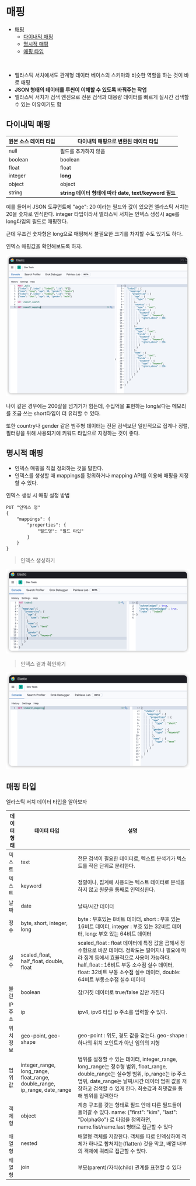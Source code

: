 # 매핑

- [매핑](#매핑)
  - [다이내믹 매핑](#다이내믹-매핑)
  - [명시적 매핑](#명시적-매핑)
  - [매핑 타입](#매핑-타입)

<br/>

- 엘라스틱 서치에서도 관계형 데이터 베이스의 스키마와 비슷한 역할을 하는 것이 바로 매핑
- **JSON 형태의 데이터를 루씬이 이해할 수 있도록 바꿔주는 작업**
- 엘라스틱 서치가 검색 엔진으로 전문 검색과 대용량 데이터를 빠르게 실시간 검색할 수 있는 이유이기도 함



## 다이내믹 매핑
| 원본 소스 데이터 타입 | 다이내믹 매핑으로 변환된 데이터 타입                  |
| --------------------- | ----------------------------------------------------- |
| null                  | 필드를 추가하지 않음                                  |
| boolean               | boolean                                               |
| float                 | float                                                 |
| integer               | **long**                                              |
| object                | object                                                |
| string                | **string 데이터 형태에 따라 date, text/keyword 필드** |


예를 들어서 JSON 도큐먼트에 "age": 20 이라는 필드와 값이 있으면 엘라스틱 서치는 20을 숫자로 인식한다. integer 타입이라서 엘라스틱 서치는 인덱스 생성시 age를 long타입의 필드로 매핑한다.

근데 무조건 숫자형은 long으로 매핑해서 불필요한 크기를 차지할 수도 있기도 하다.

인덱스 매핑값을 확인해보도록 하자.

![](/images/2022-03-20-23-01-56.png)

나이 같은 경우에는 200살을 넘기기가 힘든데, 수십억을 표현하는 long보다는 메모리를 조금 쓰는 short타입이 더 유리할 수 있다.

또한 country나 gender 같은 범주형 데이터는 전문 검색보단 일반적으로 집계나 정렬, 필터링을 위해 사용되기에 키워드 타입으로 지정하는 것이 좋다.

## 명시적 매핑

- 인덱스 매핑을 직접 정의하는 것을 말한다.
- 인덱스를 생성할 때 mappings를 정의하거나 mapping API를 이용해 매핑을 지정할 수 있다.

인덱스 생성 시 매핑 설정 방법
```
PUT "인덱스 명"
{
    "mappings": {
        "properties": {
            "필드명": "필드 타입"
        }
    }
}
```

> 인덱스 생성하기

![](/images/2022-03-20-23-05-50.png)

> 인덱스 결과 확인하기

![](/images/2022-03-20-23-06-40.png)


## 매핑 타입

엘라스틱 서치 데이터 타입을 알아보자

| 데이터 형태 | 데이터 타입                                                                | 설명                                                                                                                                                                                                                                                                   |
| ----------- | -------------------------------------------------------------------------- | ---------------------------------------------------------------------------------------------------------------------------------------------------------------------------------------------------------------------------------------------------------------------- |
| 텍스트      | text                                                                       | 전문 검색이 필요한 데이터로, 텍스트 분석기가 텍스트를 작은 단위로 분리한다.                                                                                                                                                                                            |
| 텍스트      | keyword                                                                    | 정렬이나, 집계에 사용되는 텍스트 데이터로 분석을 하지 않고 원문을 통째로 인덱싱한다.                                                                                                                                                                                   |
| 날짜        | date                                                                       | 날짜/시간 데이터                                                                                                                                                                                                                                                       |
| 정수        | byte, short, integer, long                                                 | byte : 부호있는 8비트 데이터, short : 부호 있는 16비트 데이터, integer : 부호 있는 32비트 데이터, long: 부호 있는 64비트 데이터                                                                                                                                        |
| 실수        | scaled_float, half_float, double, float                                    | scaled_float : float 데이터에 특정 값을 곱해서 정수형으로 바꾼 데이터. 정확도는 떨어지나 필요에 따라 집계 등에서 효율적으로 사용이 가능하다. half_float : 16비트 부동 소수점 실수 데이터, float: 32비트 부동 소수점 실수 데이터, double: 64비트 부동소수점 실수 데이터 |
| 불린        | boolean                                                                    | 참/거짓 데이터로 true/false 값만 가진다                                                                                                                                                                                                                                |
| IP 주소     | ip                                                                         | ipv4, ipv6 타입 ip 주소를 입력할 수 있다.                                                                                                                                                                                                                              |
| 위치 정보   | geo-point, geo-shape                                                       | geo-point : 위도, 경도 값을 갖는다. geo-shape : 하나의 위치 포인트가 아닌 임의의 지형                                                                                                                                                                                  |
| 범위값      | integer_range, long_range, float_range, double_range, ip_range, date_range | 범위를 설정할 수 있는 데이터, integer_range, long_range는 정수형 범위, float_range, double_range는 실수형 범위, ip_range는 ip 주소 범위, date_range는 날짜/시간 데이터 범위 값을 저장하고 검색할 수 있게 한다. 최솟값과 최댓값을 통해 범위를 입력한다                  |
| 객체형      | object                                                                     | 계층 구조를 갖는 형태로 필드 안에 다른 필드들이 들어갈 수 있다. name: {"first": "kim", "last": "DolphaGo"} 로 타입을 정의하면, name.fist/name.last 형태로 접근할 수 있다                                                                                               |
| 배열형      | nested                                                                     | 배열형 객체를 저장한다. 객체를 따로 인덱싱하여 객체가 하나로 합쳐지는(flatten) 것을 막고, 배열 내부의 객체에 쿼리로 접근할 수 있다.                                                                                                                                    |
| 배열형      | join                                                                       | 부모(parent)/자식(child) 관계를 표현할 수 있다                                                                                                                                                                                                                         |
